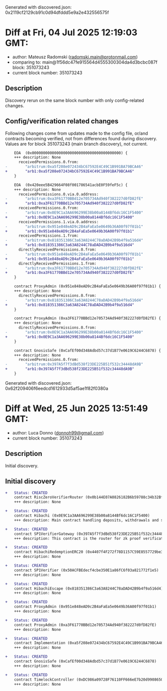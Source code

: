 Generated with discovered.json: 0x2119cf2129cb91c0d94dfddd5e9a2e432556575f

# Diff at Fri, 04 Jul 2025 12:19:03 GMT:

- author: Mateusz Radomski (<radomski.main@protonmail.com>)
- comparing to: main@1f56dc47fe915564d4555300304da4d3bcbc087f block: 351073243
- current block number: 351073243

## Description

Discovery rerun on the same block number with only config-related changes.

## Config/verification related changes

Following changes come from updates made to the config file,
or/and contracts becoming verified, not from differences found during
discovery. Values are for block 351073243 (main branch discovery), not current.

```diff
    EOA  (0x0000000000000000000000000000000000000000) {
    +++ description: None
      receivedPermissions.0.from:
-        "arbitrum:0xa5f208e072434bC67592E4C49C1B991BA79BCA46"
+        "arb1:0xa5f208e072434bC67592E4C49C1B991BA79BCA46"
    }
```

```diff
    EOA  (0x420eee5B429664F08f001786541acbE0F59feF5c) {
    +++ description: None
      receivedPermissions.0.via.0.address:
-        "arbitrum:0xa3F61770BBd12e705734Ad940f382227d0fD82fE"
+        "arb1:0xa3F61770BBd12e705734Ad940f382227d0fD82fE"
      receivedPermissions.0.from:
-        "arbitrum:0x0E9C1a3AA696299E38b00a8144Bf6dc16C1F5400"
+        "arb1:0x0E9C1a3AA696299E38b00a8144Bf6dc16C1F5400"
      receivedPermissions.1.via.0.address:
-        "arbitrum:0x951e848eAD9c2B4aFaEa5e0649b36A00f97f01b1"
+        "arb1:0x951e848eAD9c2B4aFaEa5e0649b36A00f97f01b1"
      receivedPermissions.1.from:
-        "arbitrum:0x818351386C3a63A8244C78aDAD42B9b4f9a516d4"
+        "arb1:0x818351386C3a63A8244C78aDAD42B9b4f9a516d4"
      directlyReceivedPermissions.0.from:
-        "arbitrum:0x951e848eAD9c2B4aFaEa5e0649b36A00f97f01b1"
+        "arb1:0x951e848eAD9c2B4aFaEa5e0649b36A00f97f01b1"
      directlyReceivedPermissions.1.from:
-        "arbitrum:0xa3F61770BBd12e705734Ad940f382227d0fD82fE"
+        "arb1:0xa3F61770BBd12e705734Ad940f382227d0fD82fE"
    }
```

```diff
    contract ProxyAdmin (0x951e848eAD9c2B4aFaEa5e0649b36A00f97f01b1) {
    +++ description: None
      directlyReceivedPermissions.0.from:
-        "arbitrum:0x818351386C3a63A8244C78aDAD42B9b4f9a516d4"
+        "arb1:0x818351386C3a63A8244C78aDAD42B9b4f9a516d4"
    }
```

```diff
    contract ProxyAdmin (0xa3F61770BBd12e705734Ad940f382227d0fD82fE) {
    +++ description: None
      directlyReceivedPermissions.0.from:
-        "arbitrum:0x0E9C1a3AA696299E38b00a8144Bf6dc16C1F5400"
+        "arb1:0x0E9C1a3AA696299E38b00a8144Bf6dc16C1F5400"
    }
```

```diff
    contract GnosisSafe (0xCafEf00d348Adbd57c37d1B77e0619C6244C6878) {
    +++ description: None
      receivedPermissions.0.from:
-        "arbitrum:0x397A5f7f3dBd538f23DE225B51f532c34448dA9B"
+        "arb1:0x397A5f7f3dBd538f23DE225B51f532c34448dA9B"
    }
```

Generated with discovered.json: 0x62f209406f6eedcd1612933d5af5ae1f82f0380a

# Diff at Wed, 25 Jun 2025 13:51:49 GMT:

- author: Luca Donno (<donnoh99@gmail.com>)
- current block number: 351073243

## Description

Initial discovery.

## Initial discovery

```diff
+   Status: CREATED
    contract RiscZeroVerifierRouter (0x0b144E07A0826182B6b59788c34b32Bfa86Fb711)
    +++ description: None
```

```diff
+   Status: CREATED
    contract Hibachi (0x0E9C1a3AA696299E38b00a8144Bf6dc16C1F5400)
    +++ description: Main contract handling deposits, withdrawals and state updates.
```

```diff
+   Status: CREATED
    contract SP1VerifierGateway (0x397A5f7f3dBd538f23DE225B51f532c34448dA9B)
    +++ description: This contract is the router for zk proof verification. It stores the mapping between identifiers and the address of onchain verifier contracts, routing each identifier to the corresponding verifier contract.
```

```diff
+   Status: CREATED
    contract HibachiRedemptionERC20 (0x4407f4F272f78D1157C59E8557729be36137158F)
    +++ description: None
```

```diff
+   Status: CREATED
    contract SP1Verifier (0x50ACFBEdecf4cbe350E1a86fC6f03a821772f1e5)
    +++ description: None
```

```diff
+   Status: CREATED
    contract HibachiEscape (0x818351386C3a63A8244C78aDAD42B9b4f9a516d4)
    +++ description: None
```

```diff
+   Status: CREATED
    contract ProxyAdmin (0x951e848eAD9c2B4aFaEa5e0649b36A00f97f01b1)
    +++ description: None
```

```diff
+   Status: CREATED
    contract ProxyAdmin (0xa3F61770BBd12e705734Ad940f382227d0fD82fE)
    +++ description: None
```

```diff
+   Status: CREATED
    contract Implementation (0xa5f208e072434bC67592E4C49C1B991BA79BCA46)
    +++ description: None
```

```diff
+   Status: CREATED
    contract GnosisSafe (0xCafEf00d348Adbd57c37d1B77e0619C6244C6878)
    +++ description: None
```

```diff
+   Status: CREATED
    contract TimelockController (0xDC986a09728F76110FF666eE7b20d99086501d15)
    +++ description: None
```
